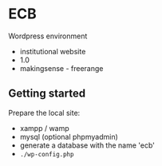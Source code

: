 # ECB #

Wordpress environment

* institutional website
* 1.0
* makingsense - freerange

## Getting started

Prepare the local site:
* xampp / wamp
* mysql (optional phpmyadmin)
* generate a database with the name 'ecb' 
* `./wp-config.php`